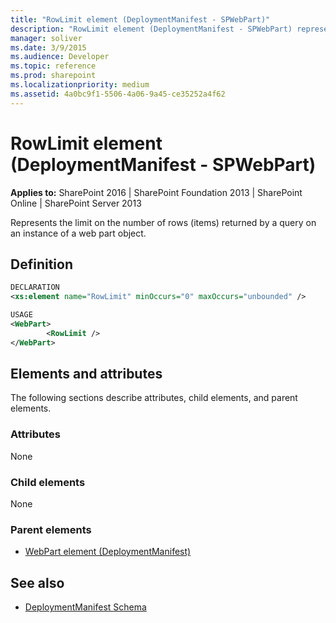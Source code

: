 ```yaml
---
title: "RowLimit element (DeploymentManifest - SPWebPart)"
description: "RowLimit element (DeploymentManifest - SPWebPart) represents the limit on the number of rows (items) returned by a query on an instance of a web part object."
manager: soliver
ms.date: 3/9/2015
ms.audience: Developer
ms.topic: reference
ms.prod: sharepoint
ms.localizationpriority: medium
ms.assetid: 4a0bc9f1-5506-4a06-9a45-ce35252a4f62
---
```


# RowLimit element (DeploymentManifest - SPWebPart)

**Applies to:** SharePoint 2016 | SharePoint Foundation 2013 | SharePoint Online | SharePoint Server 2013 
  
Represents the limit on the number of rows (items) returned by a query on an instance of a web part object.

## Definition

```XML
DECLARATION
<xs:element name="RowLimit" minOccurs="0" maxOccurs="unbounded" />

USAGE
<WebPart>
        <RowLimit />
</WebPart>

```

## Elements and attributes

The following sections describe attributes, child elements, and parent elements.

### Attributes

None
   
### Child elements

None
   
### Parent elements

- [WebPart element (DeploymentManifest)](webpart-element-deploymentmanifest.md)
   
## See also

- [DeploymentManifest Schema](deploymentmanifest-schema.md)


